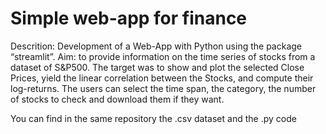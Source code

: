 # Simple web-app for finance
Descrition: Development of a Web-App with Python using the package “streamlit”. 
Aim: to provide information on the time series of stocks from a dataset of S&P500. The target was to show and plot the selected Close Prices, yield the linear correlation between the Stocks, and compute their log-returns. The users can select the time span, the category, the number of stocks to check and download them if they want.

You can find in the same repository the .csv dataset and the .py code
